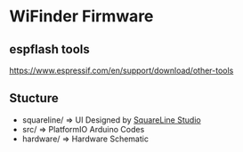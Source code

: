 # WiFinder Firmware

## espflash tools
https://www.espressif.com/en/support/download/other-tools

## Stucture
- squareline/ => UI Designed by [SquareLine Studio](https://squareline.io/)
- src/ => PlatformIO Arduino Codes
- hardware/ => Hardware Schematic